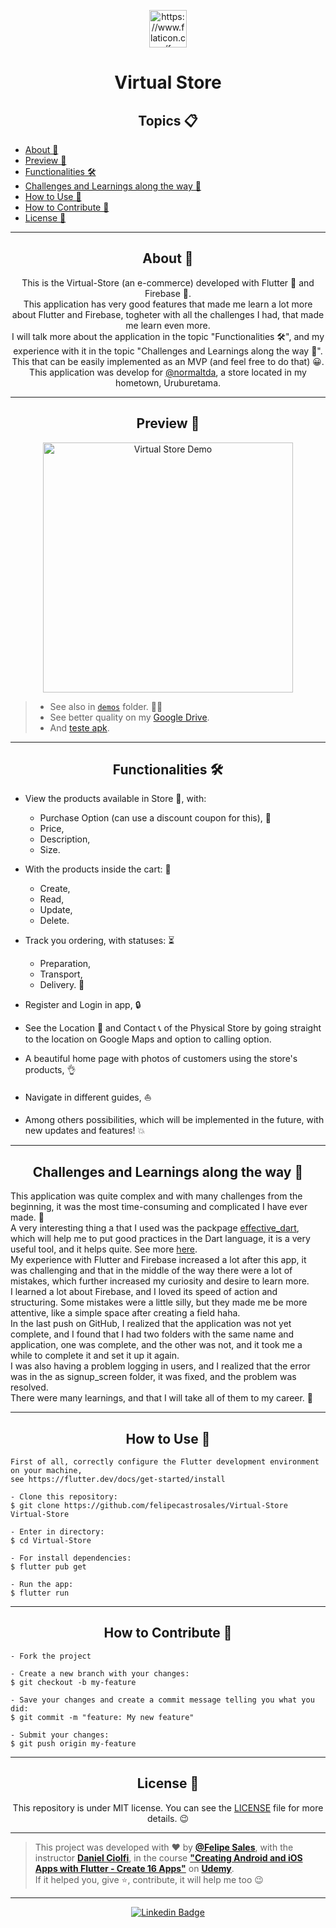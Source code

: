 <p align="center">
      <img src="https://user-images.githubusercontent.com/59374587/94870841-f459fc00-041e-11eb-9065-7bbbccd4b2a1.png" width="60px" alt="https://www.flaticon.com/free-icon/shopping-cart_833314 Kiranshastry"/>
</p>

<h1 align="center">Virtual Store</h1>

   <h2 align="center">Topics 📋</h2>

   <p>
   
   - [About 📖](#about-)
   - [Preview 📱](#preview-)
   - [Functionalities 🛠️](#functionalities-%EF%B8%8F)
   - [Challenges and Learnings along the way 🤯](#challenges-and-learnings-along-the-way-)
   - [How to Use 🤔](#how-to-use-)
   - [How to Contribute 💪](#how-to-contribute-)
   - [License 📝](#license-)

   </p>

---


<h2 align="center">About 📖</h2>
   
<p align="center">
   This is the Virtual-Store (an e-commerce) developed with Flutter 💙 and Firebase 💛.<br>
   This application has very good features that made me learn a lot more about Flutter and Firebase, togheter with all the challenges I had, that made me learn even more.<br>
   I will talk more about the application in the topic "Functionalities 🛠️", and my experience with it in the topic "Challenges and Learnings along the way 🤯".<br>
   This that can be easily implemented as an MVP (and feel free to do that) 😀.<br>
   This application was develop for <a href="https://instagram.com/normaltda">@normaltda</a>, a store located in my hometown, Uruburetama.
</p>

---

<h2 align="center">Preview 📱</h2>

   <p align="center">
      <img src="assets/demos/virtualstoredemo.gif" width="400" alt="Virtual Store Demo">
   </p>
   
   > * See also in [`demos`](https://github.com/felipecastrosales/Virtual-Store/tree/master/assets/demos/virtualstoredemo.gif) folder. 🧐📂
   > * See better quality on my [Google Drive](https://drive.google.com/file/d/1EJmYvGzW8DpIWN-i-hK3E7mdFjNM5uFl/view?usp=sharing).
   > * And [teste apk](https://drive.google.com/file/d/1jsKqqu9IzejZC_IAErvcWj8Yr8IpCtC7/view?usp=sharing).
 
---

<h2 align="center">Functionalities 🛠️</h2>

   <p>
   
- View the products available in Store 👀, with:
  -  Purchase Option (can use a discount coupon for this), 💯
  -  Price,
  -  Description,
  -  Size.

- With the products inside the cart: 🛒 
  - Create,
  - Read,
  - Update,
  - Delete.

- Track you ordering, with statuses: ⏳
  - Preparation,
  - Transport,
  - Delivery. 
🚚 

- Register and Login in app, 🔒
- See the Location 📌 and Contact 📞 of the Physical Store by going straight to the location on Google Maps and option to calling option.  
- A beautiful home page with photos of customers using the store's products, 👌
- Navigate in different guides, ⛵
- Among others possibilities, which will be implemented in the future, with new updates and features! 💥
   
   </p>

---

<h2 align="center">Challenges and Learnings along the way 🤯</h2>

   <p>
    This application was quite complex and with many challenges from the beginning, it was the most time-consuming and complicated I have ever made. 💪<br> 
    A very interesting thing a that I used was the packpage <a href="https://pub.dev/packages/effective_dart">effective_dart</a>, which will help me to put good practices in the Dart language, it is a very useful tool, and it helps quite. See more <a href="https://dart.dev/guides/language/effective-dart">here</a>.<br>
    My experience with Flutter and Firebase increased a lot after this app, it was challenging and that in the middle of the way there were a lot of mistakes, which further increased my curiosity and desire to learn more.<br>
    I learned a lot about Firebase, and I loved its speed of action and structuring. Some mistakes were a little silly, but they made me be more attentive, like a simple space after creating a field haha. <br>
    In the last push on GitHub, I realized that the application was not yet complete, and I found that I had two folders with the same name and application, one was complete, and the other was not, and it took me a while to complete it and set it up it again.<br>
    I was also having a problem logging in users, and I realized that the error was in the as signup_screen folder, it was fixed, and the problem was resolved.<br>
    There were many learnings, and that I will take all of them to my career. 🚀
   </p>

---

<h2 align="center">How to Use 🤔</h2>

   ```
   First of all, correctly configure the Flutter development environment on your machine,
   see https://flutter.dev/docs/get-started/install
   
   - Clone this repository:
   $ git clone https://github.com/felipecastrosales/Virtual-Store Virtual-Store

   - Enter in directory:
   $ cd Virtual-Store

   - For install dependencies:
   $ flutter pub get

   - Run the app: 
   $ flutter run
   ```

---

<h2 align="center">How to Contribute 💪</h2>

   ```
   - Fork the project 

   - Create a new branch with your changes:
   $ git checkout -b my-feature

   - Save your changes and create a commit message telling you what you did:
   $ git commit -m "feature: My new feature"

   - Submit your changes:
   $ git push origin my-feature
   ```

---

<h2 align="center">License 📝</h2>

<p align="center">
   This repository is under MIT license. You can see the <a href="https://github.com/felipecastrosales/Virtual-Store/blob/master/LICENSE">LICENSE</a> file for more details. 😉
</p>

   ---

   >This project was developed with ❤️ by **[@Felipe Sales](https://www.linkedin.com/in/felipecastrosales/)**, with the instructor **[Daniel Ciolfi](https://linkedin.com/in/danielciolfi)**, in the course  **["Creating Android and iOS Apps with Flutter - Create 16 Apps"](https://www.udemy.com/course/curso-completo-flutter-app-android-ios)** on **[Udemy](https://www.udemy.com/)**.<br>
   If it helped you, give ⭐, contribute, it will help me too 😉

---

   <div align="center">

   [![Linkedin Badge](https://img.shields.io/badge/-Felipe%20Sales-292929?style=flat-square&logo=Linkedin&logoColor=white&link=https://www.linkedin.com/in/felipecastrosales/)](https://www.linkedin.com/in/felipecastrosales/)

   </div>